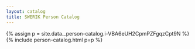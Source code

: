 ```yaml
---
layout: catalog
title: SWERIK Person Catalog
---
```

{% assign p = site.data._person-catalog.i-VBA6eUH2CpmPZFgqzCpt9N %}
{% include person-catalog.html p=p %}

